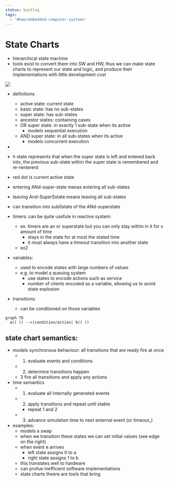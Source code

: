 ```yaml
---
status: backlog
tags:
  - '#hwe/embedded-computer-systems'
---
```


# State Charts

- hierarchical state machine
- tools exist to convert them into SW and HW, thus we can make state charts to represent our state and logic, and produce their implementations with little development cost

![](Pasted%20image%2020240415121931.png)

- definitions

  - active state: current state
  - basic state: has no sub-states
  - super state: has sub-states
  - ancestor states: containing cases
  - OR super state: in exactly 1 sub-state when its active
    - models sequential execution
  - AND super state: in all sub-states when its active
    - models concurrent execution

-

- h state represents that when the super state is left and entered back into, the previous sub-state within the super state is remembered and re-rentererd

- red dot is current active state

- entering ANd-super-state menas entering all sub-states

- leaving And-SuperSstate means leaving all sub-states

- can transition into sub0state of the ANd-superstate

- timers: can be quite usefule in reactive system:

  - ex. timers are an or superstate but you can only stay within in it for x amount of time
    - stays in the state for at most the stated time
    - it must always have a timeout transition into another state
  - ex2

- variables:

  - used to encode states with large numbers of values
  - e.g. to model a queuing system
    - use states to encode actions such as service
    - number of clients encoded as a variable, allowing us to avoid state explosion

- transitions:

  - can be conditioned on those variables

```mermaid
graph TD
  a(( )) -->|condition/action| b(( ))
```

## state chart semantics:

- models synchronous behaviour: all transitions that are ready fire at once
  - 1. evaluate events and conditions
  - 2. determine transitions happen
  - 3 fire all transitions and apply any actions
- time semantics
  - 1. evaluate all internally generated events
  - 2. apply transitions and repeat until stable
    - repeat 1 and 2
  - 3. advance simulation time to next external event (or timeout\_)
- examples:
  - models a swap
  - when we transition these states we can set initial values (see edge on the right)
  - when event e arrives
    - left state assigns 0 to a
    - right state assigns 1 to b
  - this translates well to hardware
  - can profue inefficient software implementations
  - state charts theere are tools that bring
